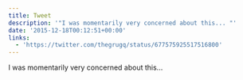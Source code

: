 ```yaml
---
title: Tweet
description: '"I was momentarily very concerned about this... "'
date: '2015-12-18T00:12:51+00:00'
links:
  - 'https://twitter.com/thegrugq/status/677575925517516800'
---
```

I was momentarily very concerned about this... 

